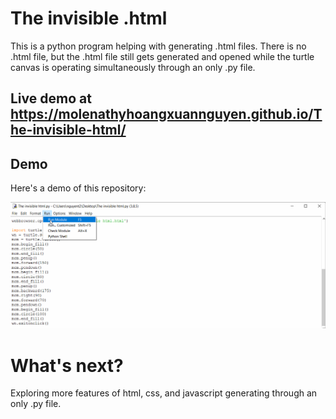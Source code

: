 # The invisible .html

This is a python program helping with generating .html files. There is no .html file, but the .html file still gets generated and opened while the turtle canvas is operating simultaneously through an only .py file.

## Live demo at https://molenathyhoangxuannguyen.github.io/The-invisible-html/

## Demo

Here's a demo of this repository:

<img src='demo.gif' title='Demo' width='' alt='Demo' />

# What's next?
Exploring more features of html, css, and javascript generating through an only .py file.
